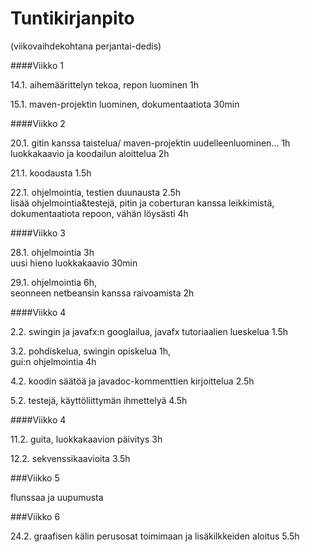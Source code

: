 # Tuntikirjanpito

(viikovaihdekohtana perjantai-dedis)

####Viikko 1 

14.1. aihemäärittelyn tekoa, repon luominen 1h

15.1. maven-projektin luominen, dokumentaatiota 30min

####Viikko 2

20.1. gitin kanssa taistelua/ maven-projektin uudelleenluominen... 1h		
	luokkakaavio ja koodailun aloittelua 2h

21.1. koodausta 1.5h

22.1. ohjelmointia, testien duunausta 2.5h		
	lisää ohjelmointia&testejä, pitin ja coberturan kanssa leikkimistä, dokumentaatiota repoon, vähän löysästi 4h
    

####Viikko 3

28.1. ohjelmointia 3h		
	uusi hieno luokkakaavio 30min
        
29.1. ohjelmointia 6h,		
	seonneen netbeansin kanssa raivoamista 2h

####Viikko 4

2.2. swingin ja javafx:n googlailua, javafx tutoriaalien lueskelua 1.5h

3.2. pohdiskelua, swingin opiskelua 1h,		
	gui:n ohjelmointia 4h

4.2. koodin säätöä ja javadoc-kommenttien kirjoittelua 2.5h

5.2. testejä, käyttöliittymän ihmettelyä 4.5h

####Viikko 4

11.2. guita, luokkakaavion päivitys 3h

12.2. sekvenssikaavioita 3.5h

###Viikko 5

flunssaa ja uupumusta

###Viikko 6

24.2. graafisen kälin perusosat toimimaan ja lisäkilkkeiden aloitus 5.5h

